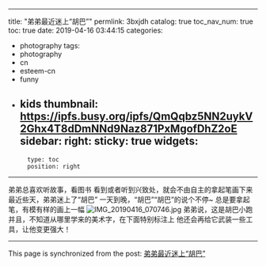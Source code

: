 
---
title: "弟弟最近迷上“胡巴”"
permlink: 3bxjdh
catalog: true
toc_nav_num: true
toc: true
date: 2019-04-16 03:44:15
categories:
- photography
tags:
- photography
- cn
- esteem-cn
- funny
- kids
thumbnail: https://ipfs.busy.org/ipfs/QmQqbz5NN2uykV2Ghx4T8dDmNNd9Naz871PxMgofDhZ2oE
sidebar:
    right:
        sticky: true
widgets:
    -
        type: toc
        position: right
---


弟弟总喜欢听故事，看图书
看到或者听到兴致处，就会不由自主的拿起笔画下来
最近些天，弟弟迷上了“胡巴”
一天到晚，“胡巴”“胡巴”的说个不停~
总是要拿起笔，有模有样的画上一幅
![IMG_20190416_070746.jpg](https://ipfs.busy.org/ipfs/QmQqbz5NN2uykV2Ghx4T8dDmNNd9Naz871PxMgofDhZ2oE)
弟弟说，这是胡巴小跑
并且，不知道从哪里学来的美术字，在下面特别标注上
他还会再给它武装一些工具，让他变更强大！


- - -

This page is synchronized from the post: [弟弟最近迷上“胡巴”](https://steemit.com/@andrewma/3bxjdh)
